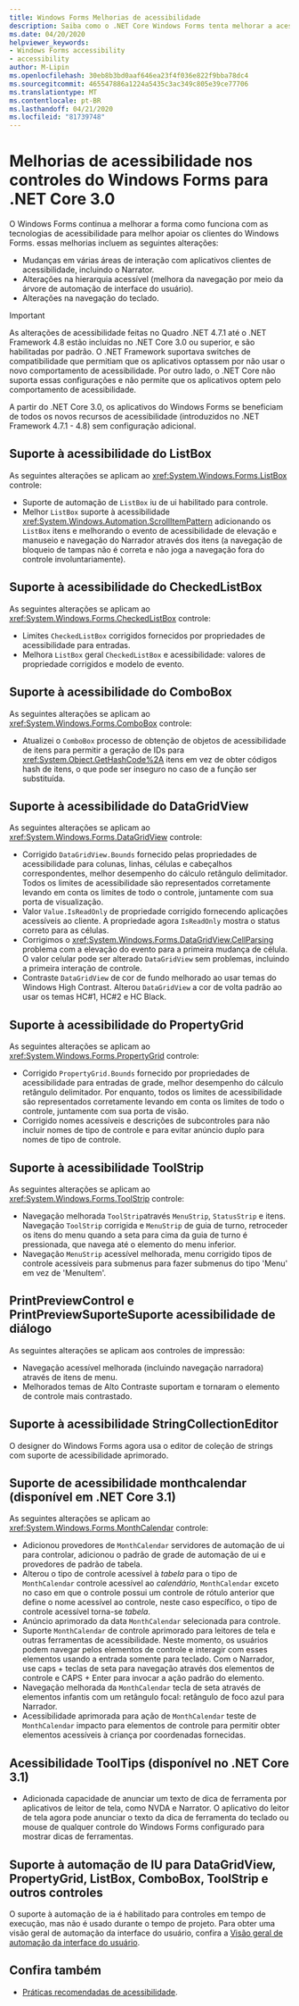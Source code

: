 ```yaml
---
title: Windows Forms Melhorias de acessibilidade
description: Saiba como o .NET Core Windows Forms tenta melhorar a acessibilidade em comparação com o .NET Framework Windows Forms.
ms.date: 04/20/2020
helpviewer_keywords:
- Windows Forms accessibility
- accessibility
author: M-Lipin
ms.openlocfilehash: 30eb8b3bd0aaf646ea23f4f036e822f9bba78dc4
ms.sourcegitcommit: 465547886a1224a5435c3ac349c805e39ce77706
ms.translationtype: MT
ms.contentlocale: pt-BR
ms.lasthandoff: 04/21/2020
ms.locfileid: "81739748"
---
```

# <a name="accessibility-improvements-in-windows-forms-controls-for-net-core-30"></a>Melhorias de acessibilidade nos controles do Windows Forms para .NET Core 3.0

O Windows Forms continua a melhorar a forma como funciona com as tecnologias de acessibilidade para melhor apoiar os clientes do Windows Forms. essas melhorias incluem as seguintes alterações:

- Mudanças em várias áreas de interação com aplicativos clientes de acessibilidade, incluindo o Narrator.
- Alterações na hierarquia acessível (melhora da navegação por meio da árvore de automação de interface do usuário).
- Alterações na navegação do teclado.

> [!IMPORTANT]
> As alterações de acessibilidade feitas no Quadro .NET 4.7.1 até o .NET Framework 4.8 estão incluídas no .NET Core 3.0 ou superior, e são habilitadas por padrão. O .NET Framework suportava switches de compatibilidade que permitiam que os aplicativos optassem por não usar o novo comportamento de acessibilidade. Por outro lado, o .NET Core não suporta essas configurações e não permite que os aplicativos optem pelo comportamento de acessibilidade.
  
A partir do .NET Core 3.0, os aplicativos do Windows Forms se beneficiam de todos os novos recursos de acessibilidade (introduzidos no .NET Framework 4.7.1 - 4.8) sem configuração adicional.

## <a name="listbox-accessibility-support"></a>Suporte à acessibilidade do ListBox

As seguintes alterações se aplicam ao <xref:System.Windows.Forms.ListBox> controle:

- Suporte de automação de `ListBox` iu de ui habilitado para controle.
- Melhor `ListBox` suporte à acessibilidade <xref:System.Windows.Automation.ScrollItemPattern> adicionando os `ListBox` itens e melhorando o evento de acessibilidade de elevação e manuseio e navegação do Narrador através dos itens (a navegação de bloqueio de tampas não é correta e não joga a navegação fora do controle involuntariamente).

## <a name="checkedlistbox-accessibility-support"></a>Suporte à acessibilidade do CheckedListBox

As seguintes alterações se aplicam ao <xref:System.Windows.Forms.CheckedListBox> controle:

- Limites `CheckedListBox` corrigidos fornecidos por propriedades de acessibilidade para entradas.
- Melhora `ListBox` geral `CheckedListBox` e acessibilidade: valores de propriedade corrigidos e modelo de evento.

## <a name="combobox-accessibility-support"></a>Suporte à acessibilidade do ComboBox

As seguintes alterações se aplicam ao <xref:System.Windows.Forms.ComboBox> controle:

- Atualizei o `ComboBox` processo de obtenção de objetos de acessibilidade de itens para permitir a geração de IDs para <xref:System.Object.GetHashCode%2A> itens em vez de obter códigos hash de itens, o que pode ser inseguro no caso de a função ser substituída.

## <a name="datagridview-accessibility-support"></a>Suporte à acessibilidade do DataGridView

As seguintes alterações se aplicam ao <xref:System.Windows.Forms.DataGridView> controle:

- Corrigido `DataGridView.Bounds` fornecido pelas propriedades de acessibilidade para colunas, linhas, células e cabeçalhos correspondentes, melhor desempenho do cálculo retângulo delimitador. Todos os limites de acessibilidade são representados corretamente levando em conta os limites de todo o controle, juntamente com sua porta de visualização.
- Valor `Value.IsReadOnly` de propriedade corrigido fornecendo aplicações acessíveis ao cliente. A propriedade agora `IsReadOnly` mostra o status correto para as células.
- Corrigimos o <xref:System.Windows.Forms.DataGridView.CellParsing> problema com a elevação do evento para a primeira mudança de célula. O valor celular pode ser alterado `DataGridView` sem problemas, incluindo a primeira interação de controle.
- Contraste `DataGridView` de cor de fundo melhorado ao usar temas do Windows High Contrast. Alterou `DataGridView` a cor de volta padrão ao usar os temas HC#1, HC#2 e HC Black.

## <a name="propertygrid-accessibility-support"></a>Suporte à acessibilidade do PropertyGrid

As seguintes alterações se aplicam ao <xref:System.Windows.Forms.PropertyGrid> controle:

- Corrigido `PropertyGrid.Bounds` fornecido por propriedades de acessibilidade para entradas de grade, melhor desempenho do cálculo retângulo delimitador. Por enquanto, todos os limites de acessibilidade são representados corretamente levando em conta os limites de todo o controle, juntamente com sua porta de visão.
- Corrigido nomes acessíveis e descrições de subcontroles para não incluir nomes de tipo de controle e para evitar anúncio duplo para nomes de tipo de controle.

## <a name="toolstrip-accessibility-support"></a>Suporte à acessibilidade ToolStrip

As seguintes alterações se aplicam ao <xref:System.Windows.Forms.ToolStrip> controle:

- Navegação melhorada `ToolStrip`através `MenuStrip`, `StatusStrip` e itens. Navegação `ToolStrip` corrigida e `MenuStrip` de guia de turno, retroceder os itens do menu quando a seta para cima da guia de turno é pressionada, que navega até o elemento do menu inferior.
- Navegação `MenuStrip` acessível melhorada, menu corrigido tipos de controle acessíveis para submenus para fazer submenus do tipo 'Menu' em vez de 'MenuItem'.

## <a name="printpreviewcontrol-and-printpreviewdialog-accessibility-support"></a>PrintPreviewControl e PrintPreviewSuporteSuporte acessibilidade de diálogo

As seguintes alterações se aplicam aos controles de impressão:

- Navegação acessível melhorada (incluindo navegação narradora) através de itens de menu.
- Melhorados temas de Alto Contraste suportam e tornaram o elemento de controle mais contrastado.

## <a name="stringcollectioneditor-accessibility-support"></a>Suporte à acessibilidade StringCollectionEditor

O designer do Windows Forms agora usa o editor de coleção de strings com suporte de acessibilidade aprimorado.

## <a name="monthcalendar-accessibility-support-available-in-net-core-31"></a>Suporte de acessibilidade monthcalendar (disponível em .NET Core 3.1)

As seguintes alterações se aplicam ao <xref:System.Windows.Forms.MonthCalendar> controle:

- Adicionou provedores de `MonthCalendar` servidores de automação de ui para controlar, adicionou o padrão de grade de automação de ui e provedores de padrão de tabela.
- Alterou o tipo de controle acessível à _tabela_ para o tipo de `MonthCalendar` controle acessível ao _calendário,_ `MonthCalendar` exceto no caso em que o controle possui um controle de rótulo anterior que define o nome acessível ao controle, neste caso específico, o tipo de controle acessível torna-se _tabela_.
- Anúncio aprimorado da data `MonthCalendar` selecionada para controle.
- Suporte `MonthCalendar` de controle aprimorado para leitores de tela e outras ferramentas de acessibilidade. Neste momento, os usuários podem navegar pelos elementos de controle e interagir com esses elementos usando a entrada somente para teclado. Com o Narrador, use caps + teclas de seta para navegação através dos elementos de controle e CAPS + Enter para invocar a ação padrão do elemento.
- Navegação melhorada da `MonthCalendar` tecla de seta através de elementos infantis com um retângulo focal: retângulo de foco azul para Narrador.
- Acessibilidade aprimorada para ação de `MonthCalendar` teste de `MonthCalendar` impacto para elementos de controle para permitir obter elementos acessíveis à criança por coordenadas fornecidas.

## <a name="tooltips-accessibility-available-in-net-core-31"></a>Acessibilidade ToolTips (disponível no .NET Core 3.1)

- Adicionada capacidade de anunciar um texto de dica de ferramenta por aplicativos de leitor de tela, como NVDA e Narrator. O aplicativo do leitor de tela agora pode anunciar o texto da dica de ferramenta do teclado ou mouse de qualquer controle do Windows Forms configurado para mostrar dicas de ferramentas.

## <a name="ui-automation-support-for-datagridview-propertygrid-listbox-combobox-toolstrip-and-other-controls"></a>Suporte à automação de IU para DataGridView, PropertyGrid, ListBox, ComboBox, ToolStrip e outros controles

O suporte à automação de ia é habilitado para controles em tempo de execução, mas não é usado durante o tempo de projeto. Para obter uma visão geral de automação da interface do usuário, confira a [Visão geral de automação da interface do usuário](https://docs.microsoft.com/dotnet/framework/ui-automation/ui-automation-overview).

## <a name="see-also"></a>Confira também

- [Práticas recomendadas de acessibilidade](../ui-automation/accessibility-best-practices.md).
